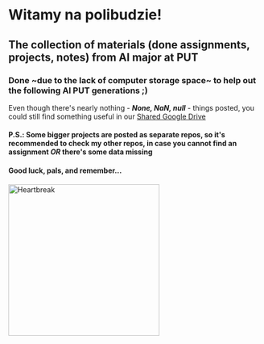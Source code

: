# Witamy na polibudzie!

## The collection of materials (done assignments, projects, notes) from AI major at PUT

### Done ~due to the lack of computer storage space~ to help out the following AI PUT generations ;)

Even though there's nearly nothing - ***None, NaN, null*** - things posted, you could still find something useful in our [Shared Google Drive](https://drive.google.com/drive/folders/1_qDuhem3CEifSq0E9JsTkdEvJj23GwPu)

#### P.S.: Some bigger projects are posted as separate repos, so it's recommended to check my other repos, in case you cannot find an assignment ___OR___ there's some data missing

#### Good luck, pals, and remember...
<img src="https://github.com/allsuitablenamesarealreadytaken/PUT/blob/main/witamy_na_polibudzie.jpg?raw=true" alt="Heartbreak" height="300"/>

